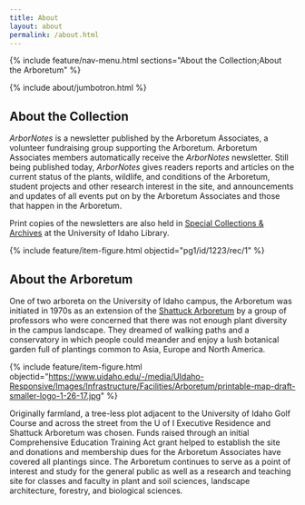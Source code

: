 ```yaml
---
title: About
layout: about
permalink: /about.html
---
```


{% include feature/nav-menu.html sections="About the Collection;About the Arboretum" %}  

{% include about/jumbotron.html %} 

## About the Collection

*ArborNotes* is a newsletter published by the Arboretum Associates, a volunteer fundraising group supporting the Arboretum. Arboretum Associates members automatically receive the *ArborNotes* newsletter. Still being published today, *ArborNotes* gives readers reports and articles on the current status of the plants, wildlife, and conditions of the Arboretum, student projects and other research interest in the site, and announcements and updates of all events put on by the Arboretum Associates and those that happen in the Arboretum. 

Print copies of the newsletters are also held in [Special Collections & Archives](https://www.lib.uidaho.edu/special-collections/) at the University of Idaho Library.

{% include feature/item-figure.html objectid="pg1/id/1223/rec/1" %}

## About the Arboretum

One of two arboreta on the University of Idaho campus, the Arboretum was initiated in 1970s as an extension of the [Shattuck Arboretum](https://www.uidaho.edu/infrastructure/facilities/arboretum/about-us/history) by a group of professors who were concerned that there was not enough plant diversity in the campus landscape. They dreamed of walking paths and a conservatory in which people could meander and enjoy a lush botanical garden full of plantings common to Asia, Europe and North America.  

{% include feature/item-figure.html objectid="https://www.uidaho.edu/-/media/UIdaho-Responsive/Images/Infrastructure/Facilities/Arboretum/printable-map-draft-smaller-logo-1-26-17.jpg" %}

Originally farmland, a tree-less plot adjacent to the University of Idaho Golf Course and across the street from the U of I Executive Residence and Shattuck Arboretum was chosen. Funds raised through an initial Comprehensive Education Training Act grant helped to establish the site and donations and membership dues for the Arboretum Associates have covered all plantings since. The Arboretum continues to serve as a point of interest and study for the general public as well as a research and teaching site for classes and faculty in plant and soil sciences, landscape architecture, forestry, and biological sciences. 

<div class="clearfix"></div>

